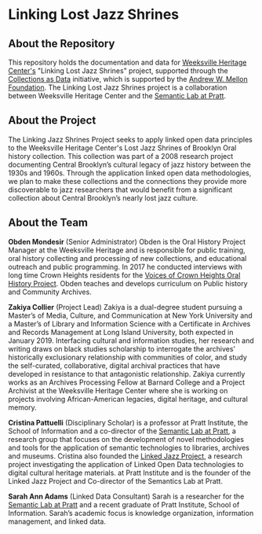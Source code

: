 # Linking Lost Jazz Shrines

## About the Repository<br>
This repository holds the documentation and data for [Weeksville Heritage Center's](https://www.weeksvillesociety.org/) "Linking Lost Jazz Shrines" project, supported through the [Collections as Data](https://collectionsasdata.github.io/part2whole/) initiative, which is supported by the [Andrew W. Mellon Foundation](https://collectionsasdata.github.io/part2whole/mellon/). The Linking Lost Jazz Shrines project is a collaboration between Weeksville Heritage Center and the [Semantic Lab at Pratt](https://semlab.io/).

## About the Project<br>
The Linking Jazz Shrines Project seeks to apply linked open data principles to the Weeksville Heritage Center's Lost Jazz Shrines of Brooklyn Oral history collection. This collection was part of a 2008 research project documenting Central Brooklyn’s cultural legacy of jazz history between the 1930s and 1960s. Through the application linked open data methodologies, we plan to make these collections and the connections they provide more discoverable to jazz researchers that would benefit from a significant collection about Central Brooklyn’s nearly lost jazz culture.

## About the Team<br>
**Obden Mondesir** (Senior Administrator) Obden is the Oral History Project Manager at the Weeksville Heritage and is responsible for public training, oral history collecting and processing of new collections, and educational outreach and public programming. In 2017 he conducted interviews with long time Crown Heights residents for the [Voices of Crown Heights Oral History Project](https://oralhistory.brooklynhistory.org/collections/voices-of-crown-heights-oral-histories/). Obden teaches and develops curriculum on Public history and Community Archives.<br>

**Zakiya Collier** (Project Lead) Zakiya is a dual-degree student pursuing a Master’s of Media, Culture, and Communication at New York University and a Master’s of Library and Information Science with a Certificate in Archives and Records Management at Long Island University, both expected in January 2019. Interfacing cultural and information studies, her research and writing draws on black studies scholarship to interrogate the archives’ historically exclusionary relationship with communities of color, and study the self-curated, collaborative, digital archival practices that have developed in resistance to that antagonistic relationship. Zakiya currently works as an Archives Processing Fellow at Barnard College and a Project Archivist at the Weeksville Heritage Center where she is working on projects involving African-American legacies, digital heritage, and cultural memory.<br>

**Cristina Pattuelli** (Disciplinary Scholar) is a professor at Pratt Institute, the School of Information and a co-director of the [Semantic Lab at Pratt](http://semlab.io/), a research group that focuses on the development of novel methodologies and tools for the application of semantic technologies to libraries, archives and museums. Cristina also founded the [Linked Jazz Project](https://linkedjazz.org/), a research project investigating the application of Linked Open Data technologies to digital cultural heritage materials.  at Pratt Institute and is the founder of the Linked Jazz Project and Co-director of the Semantics Lab at Pratt.

**Sarah Ann Adams** (Linked Data Consultant) Sarah is a researcher for the [Semantic Lab at Pratt](http://semlab.io/) and a recent graduate of Pratt Institute, School of Information. Sarah’s academic focus is knowledge organization, information management, and linked data.
